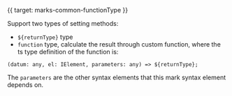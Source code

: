 {{ target: marks-common-functionType }}

Support two types of setting methods:

- `${returnType}` type
- `function` type, calculate the result through custom function, where the ts type definition of the function is:

```
(datum: any, el: IElement, parameters: any) => ${returnType};
```

The `parameters` are the other syntax elements that this mark syntax element depends on.